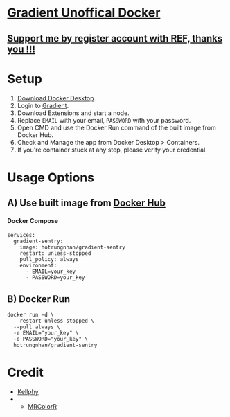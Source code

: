 # [Gradient Unoffical Docker](https://github.com/hotrungnhan/gradient-unoffical-docker) 

## [Support me by register account with REF, thanks you !!!](https://app.gradient.network/signup?code=YTZLI2)
# Setup
1. [Download Docker Desktop](https://www.docker.com/products/docker-desktop).
2. Login to [Gradient](https://app.gradient.network/).
3. Download Extensions and start a node.
4. Replace `EMAIL` with your email, `PASSWORD` with your password.
5. Open CMD and use the Docker Run command of the built image from Docker Hub.
6. Check and Manage the app from Docker Desktop > Containers.
7. If you're container stuck at any step, please verify your credential.
# Usage Options
## A) Use built image from [Docker Hub](https://hub.docker.com/r/hotrungnhan/gradient-sentry)
#### Docker Compose
```
services:
  gradient-sentry:
    image: hotrungnhan/gradient-sentry
    restart: unless-stopped
    pull_policy: always
    environment:
      - EMAIL=your_key
      - PASSWORD=your_key
```
## B) Docker Run
```
docker run -d \
  --restart unless-stopped \
  --pull always \
  -e EMAIL="your_key" \
  -e PASSWORD="your_key" \
  hotrungnhan/gradient-sentry
```

# Credit 
* [Kellphy](https://github.com/Kellphy)
* * [MRColorR](https://github.com/MRColorR)
